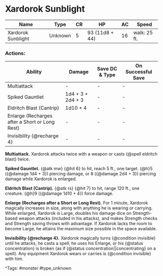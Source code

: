 # Xardorok Sunblight

| Name | Type | CR | HP | AC | Speed |
|------|------|----|----|----|-------|
| Xardorok Sunblight | Unknown | 5 | 93 (11d8 + 44) | 16 | walk: 25 ft. |

### Actions:

| Ability | Damage | Save DC & Type | On Successful Save |
|---------|--------|----------------|--------------------|
| Multiattack | - | - | - |
| Spiked Gauntlet | 1d4 + 3 + 2d4 + 3 | - | - |
| Eldritch Blast (Cantrip) | 1d10 + 4 | - | - |
| Enlarge (Recharges after a Short or Long Rest) | - | - | - |
| Invisibility {@recharge 4} | - | - | - |


**Multiattack.** Xardorok attacks twice with a weapon or casts {@spell eldritch blast} twice.

**Spiked Gauntlet.** {@atk mw} {@hit 6} to hit, reach 5 ft., one target. {@h}5 ({@damage 1d4 + 3}) piercing damage, or 8 ({@damage 2d4 + 3}) piercing damage while Xardorok is enlarged.

**Eldritch Blast (Cantrip).** {@atk rs} {@hit 7} to hit, range 120 ft., one creature. {@h}9 ({@damage 1d10 + 4}) force damage.

**Enlarge (Recharges after a Short or Long Rest).** For 1 minute, Xardorok magically increases in size, along with anything he is wearing or carrying. While enlarged, Xardorok is Large, doubles his damage dice on Strength-based weapon attacks (included in his attacks), and makes Strength checks and Strength saving throws with advantage. If Xardorok lacks the room to become Large, he attains the maximum size possible in the space available.

**Invisibility {@recharge 4}.** Xardorok magically turns {@condition invisible} until he attacks, he casts a spell, he uses his Enlarge, or his {@status concentration} is broken (as if {@status concentration||concentrating} on a spell). Any equipment Xardorok wears or carries is {@condition invisible} with him.

^Tags: #monster #type_unknown